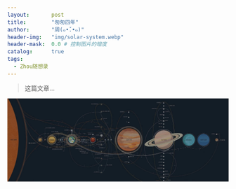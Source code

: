 ```yaml
---
layout:       post
title:        "匆匆四年"
author:       "周(๑•̌.•๑)"
header-img:   "img/solar-system.webp"
header-mask:  0.0 # 控制图片的暗度
catalog:      true
tags:
  - Zhou随想录
---
```


> 这篇文章...

![](/img/solar-system.jpg)